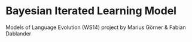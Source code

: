 # Bayesian Iterated Learning Model

Models of Language Evolution (WS14) project by Marius Görner & Fabian Dablander
